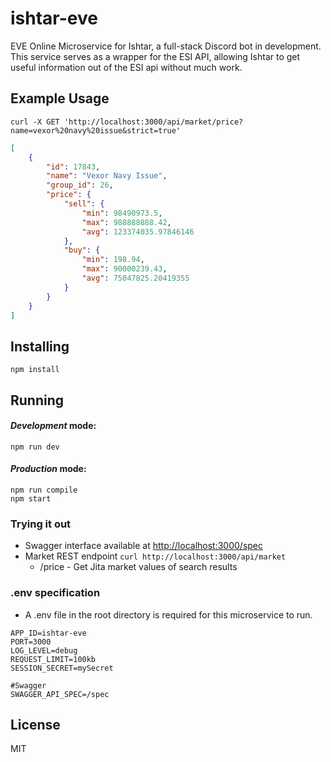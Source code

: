 # ishtar-eve

EVE Online Microservice for Ishtar, a full-stack Discord bot in development.
This service serves as a wrapper for the ESI API, allowing Ishtar to get useful information out of the ESI api without much work.

## Example Usage
```
curl -X GET 'http://localhost:3000/api/market/price?name=vexor%20navy%20issue&strict=true'
```
```json
[
    {
        "id": 17843,
        "name": "Vexor Navy Issue",
        "group_id": 26,
        "price": {
            "sell": {
                "min": 98490973.5,
                "max": 988888888.42,
                "avg": 123374035.97846146
            },
            "buy": {
                "min": 198.94,
                "max": 90000239.43,
                "avg": 75047825.20419355
            }
        }
    }
]
```

## Installing
```
npm install
```

## Running
#### *Development* mode:

```
npm run dev
```

#### *Production* mode:

```
npm run compile
npm start
```

### Trying it out
* Swagger interface available at [http://localhost:3000/spec](http://localhost:3000/spec)
* Market REST endpoint `curl http://localhost:3000/api/market`
    * /price - Get Jita market values of search results
   
### .env specification
* A .env file in the root directory is required for this microservice to run.
```
APP_ID=ishtar-eve
PORT=3000
LOG_LEVEL=debug
REQUEST_LIMIT=100kb
SESSION_SECRET=mySecret

#Swagger
SWAGGER_API_SPEC=/spec
```
License
----
MIT